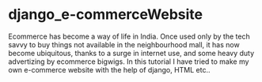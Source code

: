 # django_e-commerceWebsite
Ecommerce has become a way of life in India. Once used only by the tech savvy to buy things not available in the neighbourhood mall, it has now become ubiquitous, thanks to a surge in internet use, and some heavy duty advertizing by ecommerce bigwigs. In this tutorial I have tried to make my own e-commerce website with the help of django, HTML etc..
